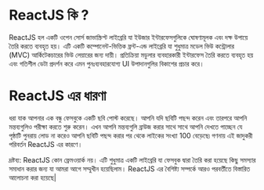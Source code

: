 # ReactJS কি ?

ReactJS হল একটি ওপেন সোর্স জাভাস্ক্রিপ্ট লাইব্রেরি যা ইউজার ইন্টারফেসগুলিকে ঘোষণামূলক এবং দক্ষ উপায়ে তৈরি করতে ব্যবহৃত হয়। এটি একটি কম্পোনেন্ট-ভিত্তিক ফ্রন্ট-এন্ড লাইব্রেরি যা শুধুমাত্র মডেল ভিউ কন্ট্রোলার (MVC) আর্কিটেকচারের ভিউ লেয়ারের জন্য দায়ী। প্রতিক্রিয়া মডুলার ব্যবহারকারী ইন্টারফেস তৈরি করতে ব্যবহৃত হয় এবং গতিশীল ডেটা প্রদর্শন করে এমন পুনঃব্যবহারযোগ্য UI উপাদানগুলির বিকাশের প্রচার করে।

# ReactJS এর ​​ধারণা

ধরা যাক আপনার এক বন্ধু ফেসবুকে একটি ছবি পোস্ট করেছে। আপনি যদি ছবিটি পছন্দ করেন এবং তারপরে আপনি মন্তব্যগুলিও পরীক্ষা করতে শুরু করেন। এখন আপনি মন্তব্যগুলি ব্রাউজ করার সাথে সাথে আপনি দেখতে পাচ্ছেন যে পৃষ্ঠাটি পুনরায় লোড না করেও আপনি ছবিটি পছন্দ করার পর থেকে লাইকের সংখ্যা 100 বেড়েছে৷ গণনায় এই জাদুকরী পরিবর্তন ReactJS এর ​​কারণে।

দ্রষ্টব্য: ReactJS কোন ফ্রেমওয়ার্ক নয়। এটি শুধুমাত্র একটি লাইব্রেরি যা ফেসবুক দ্বারা তৈরি করা হয়েছে কিছু সমস্যার সমাধান করার জন্য যা আমরা আগে সম্মুখীন হয়েছিলাম। ReactJS এর বৈশিষ্ট্য সম্পর্কে আরও পরবর্তীতে বিস্তারিত আলোচনা করা হয়েছে|